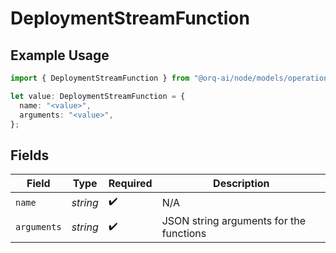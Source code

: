 # DeploymentStreamFunction

## Example Usage

```typescript
import { DeploymentStreamFunction } from "@orq-ai/node/models/operations";

let value: DeploymentStreamFunction = {
  name: "<value>",
  arguments: "<value>",
};
```

## Fields

| Field                                   | Type                                    | Required                                | Description                             |
| --------------------------------------- | --------------------------------------- | --------------------------------------- | --------------------------------------- |
| `name`                                  | *string*                                | :heavy_check_mark:                      | N/A                                     |
| `arguments`                             | *string*                                | :heavy_check_mark:                      | JSON string arguments for the functions |